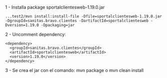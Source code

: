 1 - Installa package sportalclientesweb-1.19.0.jar

    ...test2/mvn install:install-file -Dfile=sportalclientesweb-1.19.0.jar -DgroupId=sanitas.bravo.clientes -DartifactId=sportalclientesweb -Dversion=1.19.0 -Dpackaging=jar
	
	
2 - Uncomment dependency:
	
	<dependency>
      <groupId>sanitas.bravo.clientes</groupId>
      <artifactId>sportalclientesweb</artifactId>
      <version>1.19.0</version>
    </dependency>
	
	
3 - Se crea el jar con el comando: mvn package o mvn clean install
